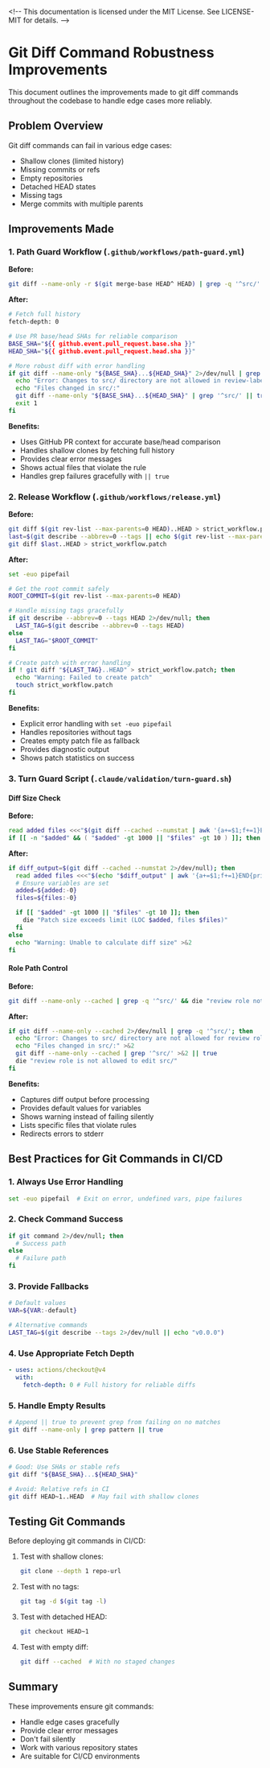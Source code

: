 <\!--
This documentation is licensed under the MIT License.
See LICENSE-MIT for details.
-->

# Git Diff Command Robustness Improvements

This document outlines the improvements made to git diff commands throughout the codebase to handle edge cases more reliably.

## Problem Overview

Git diff commands can fail in various edge cases:

- Shallow clones (limited history)
- Missing commits or refs
- Empty repositories
- Detached HEAD states
- Missing tags
- Merge commits with multiple parents

## Improvements Made

### 1. Path Guard Workflow (`.github/workflows/path-guard.yml`)

**Before:**

```bash
git diff --name-only -r $(git merge-base HEAD^ HEAD) | grep -q '^src/' && exit 1
```

**After:**

```bash
# Fetch full history
fetch-depth: 0

# Use PR base/head SHAs for reliable comparison
BASE_SHA="${{ github.event.pull_request.base.sha }}"
HEAD_SHA="${{ github.event.pull_request.head.sha }}"

# More robust diff with error handling
if git diff --name-only "${BASE_SHA}...${HEAD_SHA}" 2>/dev/null | grep -q '^src/'; then
  echo "Error: Changes to src/ directory are not allowed in review-labeled PRs"
  echo "Files changed in src/:"
  git diff --name-only "${BASE_SHA}...${HEAD_SHA}" | grep '^src/' || true
  exit 1
fi
```

**Benefits:**

- Uses GitHub PR context for accurate base/head comparison
- Handles shallow clones by fetching full history
- Provides clear error messages
- Shows actual files that violate the rule
- Handles grep failures gracefully with `|| true`

### 2. Release Workflow (`.github/workflows/release.yml`)

**Before:**

```bash
git diff $(git rev-list --max-parents=0 HEAD)..HEAD > strict_workflow.patch
last=$(git describe --abbrev=0 --tags || echo $(git rev-list --max-parents=0 HEAD))
git diff $last..HEAD > strict_workflow.patch
```

**After:**

```bash
set -euo pipefail

# Get the root commit safely
ROOT_COMMIT=$(git rev-list --max-parents=0 HEAD)

# Handle missing tags gracefully
if git describe --abbrev=0 --tags HEAD 2>/dev/null; then
  LAST_TAG=$(git describe --abbrev=0 --tags HEAD)
else
  LAST_TAG="$ROOT_COMMIT"
fi

# Create patch with error handling
if ! git diff "${LAST_TAG}..HEAD" > strict_workflow.patch; then
  echo "Warning: Failed to create patch"
  touch strict_workflow.patch
fi
```

**Benefits:**

- Explicit error handling with `set -euo pipefail`
- Handles repositories without tags
- Creates empty patch file as fallback
- Provides diagnostic output
- Shows patch statistics on success

### 3. Turn Guard Script (`.claude/validation/turn-guard.sh`)

#### Diff Size Check

**Before:**

```bash
read added files <<<"$(git diff --cached --numstat | awk '{a+=$1;f+=1}END{print a,f}')"
if [[ -n "$added" && ( "$added" -gt 1000 || "$files" -gt 10 ) ]]; then
```

**After:**

```bash
if diff_output=$(git diff --cached --numstat 2>/dev/null); then
  read added files <<<"$(echo "$diff_output" | awk '{a+=$1;f+=1}END{print a,f}')"
  # Ensure variables are set
  added=${added:-0}
  files=${files:-0}

  if [[ "$added" -gt 1000 || "$files" -gt 10 ]]; then
    die "Patch size exceeds limit (LOC $added, files $files)"
  fi
else
  echo "Warning: Unable to calculate diff size" >&2
fi
```

#### Role Path Control

**Before:**

```bash
git diff --name-only --cached | grep -q '^src/' && die "review role not allowed"
```

**After:**

```bash
if git diff --name-only --cached 2>/dev/null | grep -q '^src/'; then
  echo "Error: Changes to src/ directory are not allowed for review role" >&2
  echo "Files changed in src/:" >&2
  git diff --name-only --cached | grep '^src/' >&2 || true
  die "review role is not allowed to edit src/"
fi
```

**Benefits:**

- Captures diff output before processing
- Provides default values for variables
- Shows warning instead of failing silently
- Lists specific files that violate rules
- Redirects errors to stderr

## Best Practices for Git Commands in CI/CD

### 1. Always Use Error Handling

```bash
set -euo pipefail  # Exit on error, undefined vars, pipe failures
```

### 2. Check Command Success

```bash
if git command 2>/dev/null; then
  # Success path
else
  # Failure path
fi
```

### 3. Provide Fallbacks

```bash
# Default values
VAR=${VAR:-default}

# Alternative commands
LAST_TAG=$(git describe --tags 2>/dev/null || echo "v0.0.0")
```

### 4. Use Appropriate Fetch Depth

```yaml
- uses: actions/checkout@v4
  with:
    fetch-depth: 0 # Full history for reliable diffs
```

### 5. Handle Empty Results

```bash
# Append || true to prevent grep from failing on no matches
git diff --name-only | grep pattern || true
```

### 6. Use Stable References

```bash
# Good: Use SHAs or stable refs
git diff "${BASE_SHA}...${HEAD_SHA}"

# Avoid: Relative refs in CI
git diff HEAD~1..HEAD  # May fail with shallow clones
```

## Testing Git Commands

Before deploying git commands in CI/CD:

1. Test with shallow clones:

   ```bash
   git clone --depth 1 repo-url
   ```

2. Test with no tags:

   ```bash
   git tag -d $(git tag -l)
   ```

3. Test with detached HEAD:

   ```bash
   git checkout HEAD~1
   ```

4. Test with empty diff:
   ```bash
   git diff --cached  # With no staged changes
   ```

## Summary

These improvements ensure git commands:

- Handle edge cases gracefully
- Provide clear error messages
- Don't fail silently
- Work with various repository states
- Are suitable for CI/CD environments

